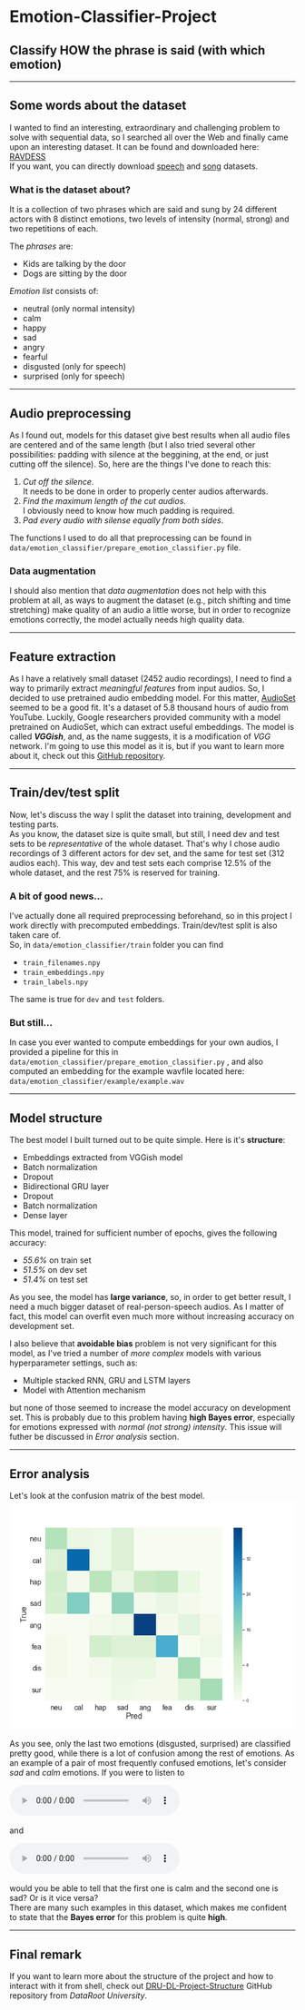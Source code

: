 # Emotion-Classifier-Project
## Classify HOW the phrase is said (with which emotion)
---
## Some words about the dataset
I wanted to find an interesting, extraordinary and challenging problem to solve with sequential data, so I searched all over the Web and finally came upon an interesting dataset. It can be found and downloaded here: [RAVDESS](https://zenodo.org/record/1188976#.XGxny3q3qUl>)  
If you want, you can directly download [speech](https://zenodo.org/record/1188976/files/Audio_Speech_Actors_01-24.zip?download=1) and [song](https://zenodo.org/record/1188976/files/Audio_Song_Actors_01-24.zip?download=1) datasets.

### What is the dataset about?
It is a collection of two phrases which are said and sung by 24 different actors with 8 distinct emotions, two levels of intensity (normal, strong) and two repetitions of each.  

The *phrases* are:
- Kids are talking by the door
- Dogs are sitting by the door

*Emotion list* consists of:
- neutral (only normal intensity)
- calm
- happy
- sad
- angry
- fearful
- disgusted (only for speech)
- surprised  (only for speech)
---
## Audio preprocessing
As I found out, models for this dataset give best results when all audio files are centered and of the same length (but I also tried several other possibilities: padding with silence at the beggining, at the end, or just cutting off the silence). So, here are the things I've done to reach this:

1. *Cut off the silence*.  
It needs to be done in order to properly center audios afterwards.
2. *Find the maximum length of the cut audios*.  
I obviously need to know how much padding is required.
3. *Pad every audio with silense equally from both sides*.

The functions I used to do all that preprocessing can be found in `data/emotion_classifier/prepare_emotion_classifier.py` file.

### Data augmentation
I should also mention that *data augmentation* does not help with this problem at all, as ways to augment the dataset (e.g., pitch shifting and time stretching) make quality of an audio a little worse, but in order to recognize emotions correctly, the model actually needs high quality data.

---
## Feature extraction
As I have a relatively small dataset (2452 audio recordings), I need to find a way to primarily extract *meaningful features* from input audios. So, I decided to use pretrained audio embedding model. For this matter, [AudioSet](https://research.google.com/audioset///index.html) seemed to be a good fit. It's a dataset of 5.8 thousand hours of audio from YouTube. Luckily, Google researchers provided community with a model pretrained on AudioSet, which can extract useful embeddings. The model is called ***VGGish***, and, as the name suggests, it is a modification of *VGG* network. I'm going to use this model as it is, but if you want to learn more about it, check out this [GitHub repository](https://github.com/tensorflow/models/tree/master/research/audioset).

---
## Train/dev/test split
Now, let's discuss the way I split the dataset into training, development and testing parts.  
As you know, the dataset size is quite small, but still, I need dev and test sets to be *representative* of the whole dataset. That's why I chose audio recordings of 3 different actors for dev set, and the same for test set (312 audios each). This way, dev and test sets each comprise 12.5% of the whole dataset, and the rest 75% is reserved for training.

### A bit of good news...
I've actually done all required preprocessing beforehand, so in this project I work directly with precomputed embeddings. Train/dev/test split is also taken care of.  
So, in `data/emotion_classifier/train` folder you can find
- `train_filenames.npy`
- `train_embeddings.npy`
- `train_labels.npy`

The same is true for `dev` and `test` folders.

### But still...
In case you ever wanted to compute embeddings for your own audios, I provided a pipeline for this in `data/emotion_classifier/prepare_emotion_classifier.py` , and also computed an embedding for the example wavfile located here: `data/emotion_classifier/example/example.wav`

---
## Model structure
The best model I built turned out to be quite simple. Here is it's **structure**:

- Embeddings extracted from VGGish model
- Batch normalization
- Dropout
- Bidirectional GRU layer
- Dropout
- Batch normalization
- Dense layer

This model, trained for sufficient number of epochs, gives the following accuracy:

- *55.6%* on train set
- *51.5%* on dev set
- *51.4%* on test set

As you see, the model has **large variance**, so, in order to get better result, I need a much bigger dataset of real-person-speech audios. As I matter of fact, this model can overfit even much more without increasing accuracy on development set.

I also believe that **avoidable bias** problem is not very significant for this model, as I've tried a number of *more complex* models with various hyperparameter settings, such as:

- Multiple stacked RNN, GRU and LSTM layers
- Model with Attention mechanism

but none of those seemed to increase the model accuracy on development set. This is probably due to this problem having **high Bayes error**, especially for emotions expressed with *normal (not strong) intensity*. This issue will futher be discussed in *Error analysis* section.

---
## Error analysis
Let's look at the confusion matrix of the best model.
![Confusion matrix](data/emotion_classifier/confusion_matrix.png)

As you see, only the last two emotions (disgusted, surprised) are classified pretty good, while there is a lot of confusion among the rest of emotions. As an example of a pair of most frequently confused emotions, let's consider *sad* and *calm* emotions. If you were to listen to  

<audio controls="controls">
    <source type="audio/wav" src="data/emotion_classifier/example/calm_emotion_example.wav"></source>
</audio>

and  

<audio controls="controls">
    <source type="audio/wav" src="data/emotion_classifier/example/sad_emotion_example.wav"></source>
</audio>

would you be able to tell that the first one is calm and the second one is sad? Or is it vice versa?  
There are many such examples in this dataset, which makes me confident to state that the **Bayes error** for this problem is quite **high**.

---
## Final remark
If you want to learn more about the structure of the project and how to interact with it from shell, check out [DRU-DL-Project-Structure](https://github.com/dataroot/DRU-DL-Project-Structure) GitHub repository from *DataRoot University*.

